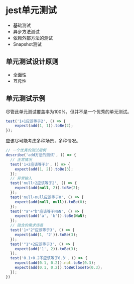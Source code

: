 # jest单元测试

* 基础测试
* 异步方法测试
* 依赖外部方法的测试
* Snapshot测试

## 单元测试设计原则

* 全面性
* 互斥性


## 单元测试示例

尽管此单元测试覆盖率为100%，但并不是一个优秀的单元测试。

```js
test('1+1应该等于2', () => {
    expect(add(1, 1)).toBe(2);
});
```

应该尽可能考虑多种场景，多种情况。

```js
// 一个优秀的测试用例
describe('add方法的测试', () => {
  // 正常情况
  test('1+2应该等于3', () => {
    expect(add(1, 2)).toBe(3);
  });
  // 异常输入
  test('null+2应该等于2', () => {
    expect(add(null, 2)).toBe(2);
  });
  test('null+null应该等于0', () => {
    expect(add(null, null)).toBe(0);
  });
  test('"a"+"b"应该等于NaN', () => {
    expect(add('a', 'b')).toBe(NaN);
  });
  // 隐含的需求场景
  test('1+"2"应该等于3', () => {
    expect(add(1, '2')).toBe(3);
  });
  test('"1"+2应该等于3', () => {
    expect(add('1', 2)).toBe(3);
  });
  test('0.1+0.2不应该等于0.3', () => {
    expect(add(0.1, 0.2)).not.toBe(0.3);
    expect(add(0.1, 0.2)).toBeCloseTo(0.3);
  });
})
```